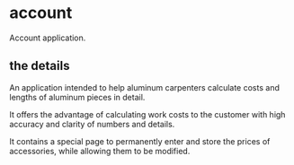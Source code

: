 # account

Account application.
## the details

An application intended to help aluminum carpenters calculate costs 
and lengths of aluminum pieces in detail.

It offers the advantage of calculating work costs to the customer
with high accuracy and clarity of numbers and details.

It contains a special page to permanently enter and 
store the prices of accessories, while allowing them to be modified.
